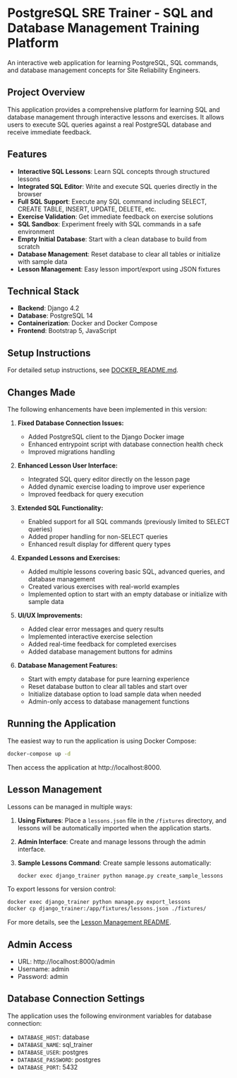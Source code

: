 # PostgreSQL SRE Trainer - SQL and Database Management Training Platform

An interactive web application for learning PostgreSQL, SQL commands, and database management concepts for Site Reliability Engineers.

## Project Overview

This application provides a comprehensive platform for learning SQL and database management through interactive lessons and exercises. It allows users to execute SQL queries against a real PostgreSQL database and receive immediate feedback.

## Features

- **Interactive SQL Lessons**: Learn SQL concepts through structured lessons
- **Integrated SQL Editor**: Write and execute SQL queries directly in the browser
- **Full SQL Support**: Execute any SQL command including SELECT, CREATE TABLE, INSERT, UPDATE, DELETE, etc.
- **Exercise Validation**: Get immediate feedback on exercise solutions
- **SQL Sandbox**: Experiment freely with SQL commands in a safe environment
- **Empty Initial Database**: Start with a clean database to build from scratch
- **Database Management**: Reset database to clear all tables or initialize with sample data
- **Lesson Management**: Easy lesson import/export using JSON fixtures

## Technical Stack

- **Backend**: Django 4.2
- **Database**: PostgreSQL 14
- **Containerization**: Docker and Docker Compose
- **Frontend**: Bootstrap 5, JavaScript

## Setup Instructions

For detailed setup instructions, see [DOCKER_README.md](DOCKER_README.md).

## Changes Made

The following enhancements have been implemented in this version:

1. **Fixed Database Connection Issues:**
   - Added PostgreSQL client to the Django Docker image
   - Enhanced entrypoint script with database connection health check
   - Improved migrations handling

2. **Enhanced Lesson User Interface:**
   - Integrated SQL query editor directly on the lesson page
   - Added dynamic exercise loading to improve user experience
   - Improved feedback for query execution

3. **Extended SQL Functionality:**
   - Enabled support for all SQL commands (previously limited to SELECT queries)
   - Added proper handling for non-SELECT queries
   - Enhanced result display for different query types

4. **Expanded Lessons and Exercises:**
   - Added multiple lessons covering basic SQL, advanced queries, and database management
   - Created various exercises with real-world examples
   - Implemented option to start with an empty database or initialize with sample data

5. **UI/UX Improvements:**
   - Added clear error messages and query results
   - Implemented interactive exercise selection
   - Added real-time feedback for completed exercises
   - Added database management buttons for admins

6. **Database Management Features:**
   - Start with empty database for pure learning experience
   - Reset database button to clear all tables and start over
   - Initialize database option to load sample data when needed
   - Admin-only access to database management functions

## Running the Application

The easiest way to run the application is using Docker Compose:

```bash
docker-compose up -d
```

Then access the application at http://localhost:8000.

## Lesson Management

Lessons can be managed in multiple ways:

1. **Using Fixtures**: Place a `lessons.json` file in the `/fixtures` directory, and lessons will be automatically imported when the application starts.

2. **Admin Interface**: Create and manage lessons through the admin interface.

3. **Sample Lessons Command**: Create sample lessons automatically:
   ```bash
   docker exec django_trainer python manage.py create_sample_lessons
   ```

To export lessons for version control:

```bash
docker exec django_trainer python manage.py export_lessons
docker cp django_trainer:/app/fixtures/lessons.json ./fixtures/
```

For more details, see the [Lesson Management README](fixtures/README.md).

## Admin Access

- URL: http://localhost:8000/admin
- Username: admin
- Password: admin

## Database Connection Settings

The application uses the following environment variables for database connection:

- `DATABASE_HOST`: database
- `DATABASE_NAME`: sql_trainer
- `DATABASE_USER`: postgres
- `DATABASE_PASSWORD`: postgres
- `DATABASE_PORT`: 5432

